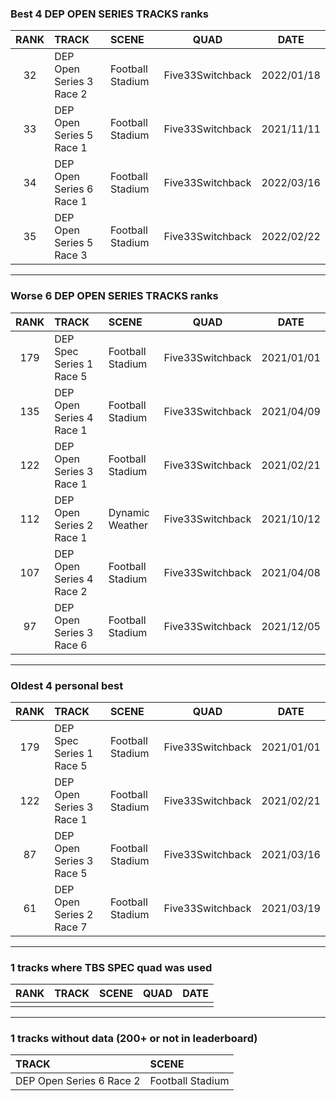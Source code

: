 ### Best 4 DEP OPEN SERIES TRACKS ranks
|RANK|TRACK|SCENE|QUAD|DATE|
|:---:|:---|:---|:---:|:---:|
|32|DEP Open Series 3 Race 2|Football Stadium|Five33Switchback|2022/01/18|
|33|DEP Open Series 5 Race 1|Football Stadium|Five33Switchback|2021/11/11|
|34|DEP Open Series 6 Race 1|Football Stadium|Five33Switchback|2022/03/16|
|35|DEP Open Series 5 Race 3|Football Stadium|Five33Switchback|2022/02/22|
---
### Worse 6 DEP OPEN SERIES TRACKS ranks
|RANK|TRACK|SCENE|QUAD|DATE|
|:---:|:---|:---|:---:|:---:|
|179|DEP Spec Series 1 Race 5|Football Stadium|Five33Switchback|2021/01/01|
|135|DEP Open Series 4 Race 1|Football Stadium|Five33Switchback|2021/04/09|
|122|DEP Open Series 3 Race 1|Football Stadium|Five33Switchback|2021/02/21|
|112|DEP Open Series 2 Race 1|Dynamic Weather|Five33Switchback|2021/10/12|
|107|DEP Open Series 4 Race 2|Football Stadium|Five33Switchback|2021/04/08|
|97|DEP Open Series 3 Race 6|Football Stadium|Five33Switchback|2021/12/05|
---
### Oldest 4 personal best
|RANK|TRACK|SCENE|QUAD|DATE|
|:---:|:---|:---|:---:|:---:|
|179|DEP Spec Series 1 Race 5|Football Stadium|Five33Switchback|2021/01/01|
|122|DEP Open Series 3 Race 1|Football Stadium|Five33Switchback|2021/02/21|
|87|DEP Open Series 3 Race 5|Football Stadium|Five33Switchback|2021/03/16|
|61|DEP Open Series 2 Race 7|Football Stadium|Five33Switchback|2021/03/19|
---
### 1 tracks where TBS SPEC quad was used
|RANK|TRACK|SCENE|QUAD|DATE|
|:---:|:---|:---|:---:|:---:|
||||||
---
### 1 tracks without data (200+ or not in leaderboard)
|TRACK|SCENE|
|:---|:---|
|DEP Open Series 6 Race 2|Football Stadium|
